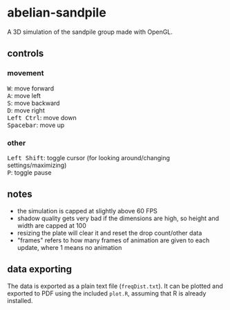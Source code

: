 # abelian-sandpile
A 3D simulation of the sandpile group made with OpenGL.
## controls
### movement
<kbd>W</kbd>: move forward  
<kbd>A</kbd>: move left  
<kbd>S</kbd>: move backward  
<kbd>D</kbd>: move right  
<kbd>Left Ctrl</kbd>: move down  
<kbd>Spacebar</kbd>: move up

### other
<kbd>Left Shift</kbd>: toggle cursor (for looking around/changing settings/maximizing)  
<kbd>P</kbd>: toggle pause  

## notes
- the simulation is capped at slightly above 60 FPS
- shadow quality gets very bad if the dimensions are high, so height and width are capped at 100
- resizing the plate will clear it and reset the drop count/other data
- \"frames\" refers to how many frames of animation are given to each update, where 1 means no animation

## data exporting
The data is exported as a plain text file (`freqDist.txt`). It can be plotted and exported to PDF using the included `plot.R`, assuming that R is already installed.
